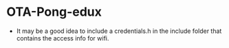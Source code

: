 # OTA-Pong-edux

- It may be a good idea to include a credentials.h in the include folder that contains the access info for wifi. 
